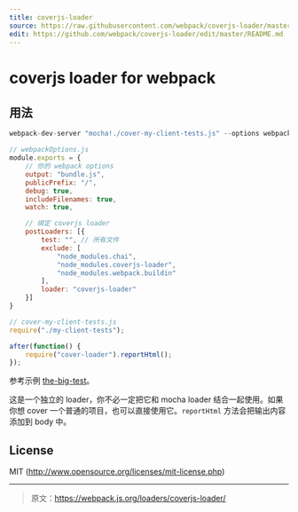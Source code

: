 ```yaml
---
title: coverjs-loader
source: https://raw.githubusercontent.com/webpack/coverjs-loader/master/README.md
edit: https://github.com/webpack/coverjs-loader/edit/master/README.md
---
```

# coverjs loader for webpack

## 用法

``` javascript
webpack-dev-server "mocha!./cover-my-client-tests.js" --options webpackOptions.js
```

``` javascript
// webpackOptions.js
module.exports = {
	// 你的 webpack options
	output: "bundle.js",
	publicPrefix: "/",
	debug: true,
	includeFilenames: true,
	watch: true,

	// 绑定 coverjs loader
	postLoaders: [{
		test: "", // 所有文件
		exclude: [
			"node_modules.chai",
			"node_modules.coverjs-loader",
			"node_modules.webpack.buildin"
		],
		loader: "coverjs-loader"
	}]
}
```

``` javascript
// cover-my-client-tests.js
require("./my-client-tests");

after(function() {
	require("cover-loader").reportHtml();
});
```

参考示例 [the-big-test](https://github.com/webpack/the-big-test)。

这是一个独立的 loader，你不必一定把它和 mocha loader 结合一起使用。如果你想 cover 一个普通的项目，也可以直接使用它。`reportHtml` 方法会把输出内容添加到 body 中。


## License

MIT (http://www.opensource.org/licenses/mit-license.php)

***

> 原文：https://webpack.js.org/loaders/coverjs-loader/

